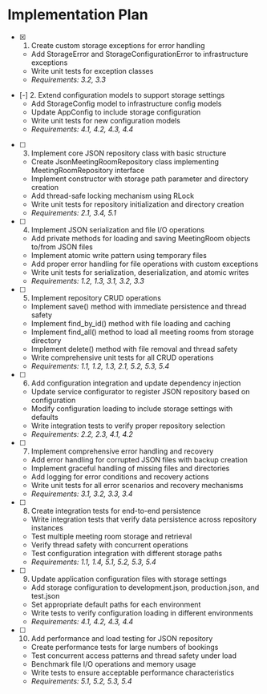 # Implementation Plan

- [x] 1. Create custom storage exceptions for error handling
  - Add StorageError and StorageConfigurationError to infrastructure exceptions
  - Write unit tests for exception classes
  - _Requirements: 3.2, 3.3_

- [-] 2. Extend configuration models to support storage settings
  - Add StorageConfig model to infrastructure config models
  - Update AppConfig to include storage configuration
  - Write unit tests for new configuration models
  - _Requirements: 4.1, 4.2, 4.3, 4.4_

- [ ] 3. Implement core JSON repository class with basic structure
  - Create JsonMeetingRoomRepository class implementing MeetingRoomRepository interface
  - Implement constructor with storage path parameter and directory creation
  - Add thread-safe locking mechanism using RLock
  - Write unit tests for repository initialization and directory creation
  - _Requirements: 2.1, 3.4, 5.1_

- [ ] 4. Implement JSON serialization and file I/O operations
  - Add private methods for loading and saving MeetingRoom objects to/from JSON files
  - Implement atomic write pattern using temporary files
  - Add proper error handling for file operations with custom exceptions
  - Write unit tests for serialization, deserialization, and atomic writes
  - _Requirements: 1.2, 1.3, 3.1, 3.2, 3.3_

- [ ] 5. Implement repository CRUD operations
  - Implement save() method with immediate persistence and thread safety
  - Implement find_by_id() method with file loading and caching
  - Implement find_all() method to load all meeting rooms from storage directory
  - Implement delete() method with file removal and thread safety
  - Write comprehensive unit tests for all CRUD operations
  - _Requirements: 1.1, 1.2, 1.3, 2.1, 5.2, 5.3, 5.4_

- [ ] 6. Add configuration integration and update dependency injection
  - Update service configurator to register JSON repository based on configuration
  - Modify configuration loading to include storage settings with defaults
  - Write integration tests to verify proper repository selection
  - _Requirements: 2.2, 2.3, 4.1, 4.2_

- [ ] 7. Implement comprehensive error handling and recovery
  - Add error handling for corrupted JSON files with backup creation
  - Implement graceful handling of missing files and directories
  - Add logging for error conditions and recovery actions
  - Write unit tests for all error scenarios and recovery mechanisms
  - _Requirements: 3.1, 3.2, 3.3, 3.4_

- [ ] 8. Create integration tests for end-to-end persistence
  - Write integration tests that verify data persistence across repository instances
  - Test multiple meeting room storage and retrieval
  - Verify thread safety with concurrent operations
  - Test configuration integration with different storage paths
  - _Requirements: 1.1, 1.4, 5.1, 5.2, 5.3, 5.4_

- [ ] 9. Update application configuration files with storage settings
  - Add storage configuration to development.json, production.json, and test.json
  - Set appropriate default paths for each environment
  - Write tests to verify configuration loading in different environments
  - _Requirements: 4.1, 4.2, 4.3, 4.4_

- [ ] 10. Add performance and load testing for JSON repository
  - Create performance tests for large numbers of bookings
  - Test concurrent access patterns and thread safety under load
  - Benchmark file I/O operations and memory usage
  - Write tests to ensure acceptable performance characteristics
  - _Requirements: 5.1, 5.2, 5.3, 5.4_